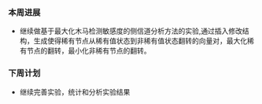 ### 本周进展

- 继续做基于最大化木马检测敏感度的侧信道分析方法的实验,通过插入修改结构，生成使得稀有节点从稀有值状态到非稀有值状态翻转的向量对，最大化稀有节点的翻转，最小化非稀有节点的翻转。


### 下周计划

- 继续完善实验，统计和分析实验结果




